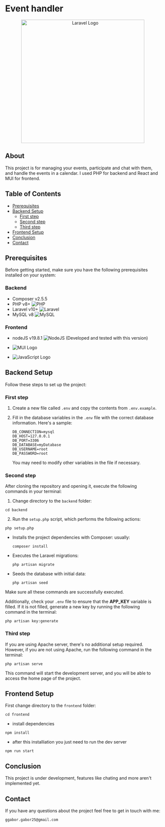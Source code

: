 # Event handler

<p align="center"><a href="https://laravel.com" target="_blank"><img src="https://raw.githubusercontent.com/laravel/art/master/logo-lockup/5%20SVG/2%20CMYK/1%20Full%20Color/laravel-logolockup-cmyk-red.svg" width="400" alt="Laravel Logo"></a></p>

## About

This project is for managing your events, participate and chat with them, and handle the events in a calendar. I used PHP for backend and React and MUI for frontend.

## Table of Contents

- [Prerequisites](#prerequisites)
- [Backend Setup](#backend-setup)
    - [First step](#first-step)
    - [Second step](#second-step)
    - [Third step](#third-step)
- [Frontend Setup](#frontend-setup)
- [Conclusion](#conclusion)
- [Contact](#contact)

## Prerequisites

Before getting started, make sure you have the following prerequisites installed on your system:

### Backend

- Composer v2.5.5
- PHP v8+ ![PHP](https://img.shields.io/badge/php-%23777BB4.svg?style=for-the-badge&logo=php&logoColor=white)
- Laravel v10+ ![Laravel](https://img.shields.io/badge/laravel-%23FF2D20.svg?style=for-the-badge&logo=laravel&logoColor=white)
- MySQL v8 ![MySQL](https://img.shields.io/badge/mysql-%2300f.svg?style=for-the-badge&logo=mysql&logoColor=white)

### Frontend

- nodeJS v19.8.1 ![NodeJS](https://img.shields.io/badge/node.js-6DA55F?style=for-the-badge&logo=node.js&logoColor=white) (Developed and tested with this version)

- ![MUI Logo](https://img.shields.io/badge/Material%20UI-007FFF?style=for-the-badge&logo=mui&logoColor=white)
- ![JavaScript Logo](https://img.shields.io/badge/JavaScript-323330?style=for-the-badge&logo=javascript&logoColor=F7DF1E)

## Backend Setup

Follow these steps to set up the project:

### First step

1. Create a new file called `.env` and copy the contents from `.env.example`.
2. Fill in the database variables in the `.env` file with the correct database information. Here's a sample:

   ```
   DB_CONNECTION=mysql
   DB_HOST=127.0.0.1
   DB_PORT=3306
   DB_DATABASE=myDatabase
   DB_USERNAME=root
   DB_PASSWORD=root
   ```

   You may need to modify other variables in the file if necessary.

### Second step

After cloning the repository and opening it, execute the following commands in your terminal:

1. Change directory to the `backend` folder:

`cd backend`

2. Run the `setup.php` script, which performs the following actions:

`php setup.php`

- Installs the project dependencies with Composer:
  usually:

  ```
  composer install
  ```

- Executes the Laravel migrations:
  ```
  php artisan migrate
  ```
- Seeds the database with initial data:
  ```
  php artisan seed
  ```

Make sure all these commands are successfully executed.

Additionally, check your `.env` file to ensure that the **APP_KEY** variable is filled. If it is not filled, generate a new key by running the following command in the terminal:

```
php artisan key:generate
```

### Third step

If you are using Apache server, there's no additional setup required. However, if you are not using Apache, run the following command in the terminal:

```
php artisan serve
```

This command will start the development server, and you will be able to access the home page of the project.

## Frontend Setup

First change directory to the `frontend` folder:

`cd frontend`

- install dependencies

```
npm install
```

- after this installiation you just need to run the dev server

```
npm run start
```

## Conclusion

This project is under development, features like chating and more aren't implemented yet.

## Contact

If you have any questions about the project feel free to get in touch with me:

`ggabor.gabor25@gmail.com`
